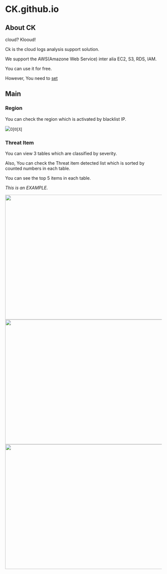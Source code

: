 # CK.github.io


## About CK
cloud? Klooud!

Ck is the cloud logs analysis support solution.

We support the AWS(Amazone Web Service) inter alia EC2, S3, RDS, IAM.

You can use it for free. 

However, You need to [set](https://github.com/jgunha/CloudKloud "Cloud?Kloud!")  


## Main

### Region

You can check the region which is activated by blacklist IP.

![이미지](https://github.com/yelynew/CK/blob/main/worldmapregion.png "세계지도 리전확인")

### Threat Item

You can view 3 tables which are classified by severity.

Also, You can check the Threat item detected list which is sorted by counted numbers in each table.

You can see the top 5 items in each table.

_This is an EXAMPLE._

<img src="https://github.com/yelynew/CK/blob/main/high.png" width="600" height="400"> 

<img src="https://github.com/yelynew/CK/blob/main/medium.png" width="600" height="400"> 

<img src="https://github.com/yelynew/CK/blob/main/low.png" width="600" height="400"> 




